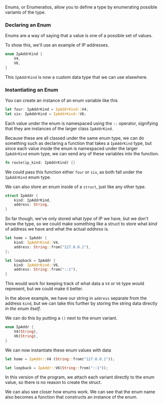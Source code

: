 Enums, or Enumeratios, allow you to define a type by enumerating possible variants of the type.

### Declaring an Enum
Enums are a way of saying that a value is one of a possible set of values.

To show this, we'll use an example of IP addresses.

```Rust
enum IpAddrKind {
	V4,
	V6,
}
```

This `IpAddrKind` is now a custom data type that we can use elsewhere.

### Instantiating an Enum
You can create an instance of an enum variable like this

```Rust
let four: IpAddrKind = IpAddrKind::V4;
let six: IpAddrKind = IpAddrKind::V6;
```

Each value under the enum is namespaced using the `::` operator, signifying that they are instances of the larger class `IpAddrKind`.

Because these are all classed under the same enum type, we can do something such as declaring a function that takes a `IpAddrKind` type, but since each value inside the enum is namespaced under the larger `IpAddrKind` enum type, we can send any of these variables into the function.

```Rust
fn route(ip_kind: IpAddrKind) {}
```

We could pass this function either `four` or `six`, as both fall under the `IpAddrKind` enum type.

We can also store an enum inside of a `struct`, just like any other type.

```Rust
struct IpAddr {
	kind: IpAddrKind,
	address: String,
}
```

So far though, we've only stored what *type* of IP we have, but we don't know the type, so we could make something like a struct to store what *kind* of address we have and what the actual *address* is.

```Rust
let home = IpAddr {
	kind: IpAddrKind::V4,
	address: String::from("127.0.0.1"),
};

let loopback = IpAddr {
	kind: IpAddrKind::V6,
	address: String::from("::1"),
}
```

This would work for keeping track of what data a `V4` or `V6` type would represent, but we could make it better.

In the above example, we have our string in `address` separate from the address `kind`, but we can take this further by storing the string data directly *in the enum itself*.

We can do this by putting a `()` next to the enum variant.

```Rust
enum IpAddr {
	V4(String),
	V6(String),
}
```

We can now instantiate these enum values with data

```Rust
let home = IpAddr::V4 (String::from("127.0.0.1"));

let loopback = IpAddr::V6(String::from("::1"));
```

In this version of the program, we attach each variant directly to the enum value, so there is no reason to create the struct.

We can also see closer how enums work. We can see that the enum name also becomes a function that constructs an instance of the enum.
